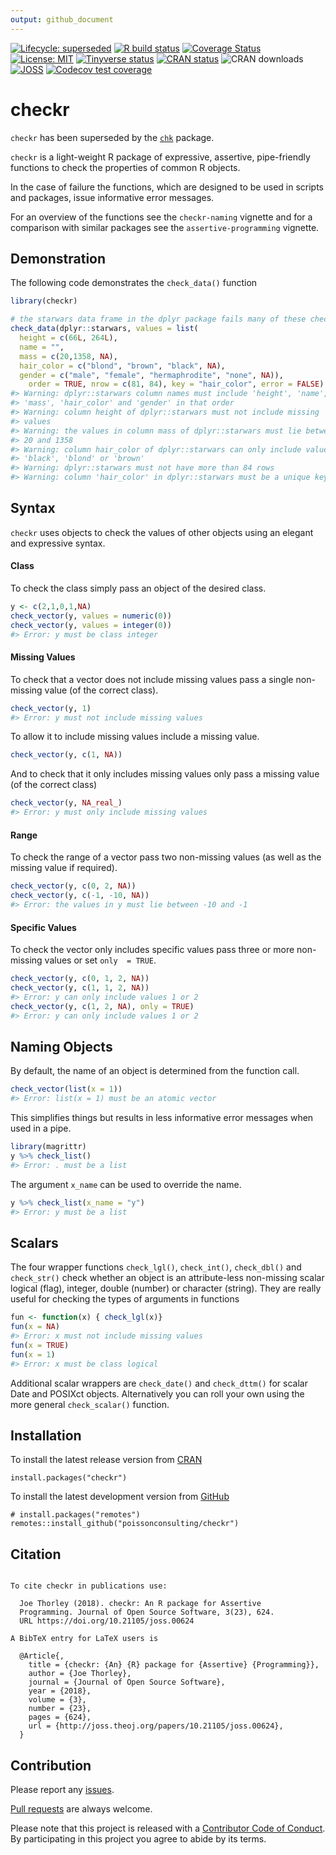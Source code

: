 ```yaml
---
output: github_document
---
```


<!-- README.md is generated from README.Rmd. Please edit that file -->



<!-- badges: start -->
[![Lifecycle: superseded](https://img.shields.io/badge/lifecycle-superseded-blue.svg)](https://www.tidyverse.org/lifecycle/#superseded)
[![R build status](https://github.com/poissonconsulting/checkr/workflows/R-CMD-check/badge.svg)](https://github.com/poissonconsulting/checkr/actions)
[![Coverage Status](https://img.shields.io/codecov/c/github/poissonconsulting/checkr/master.svg)](https://codecov.io/github/poissonconsulting/checkr?branch=master)
[![License: MIT](https://img.shields.io/badge/License-MIT-green.svg)](https://opensource.org/licenses/MIT)
[![Tinyverse status](https://tinyverse.netlify.com/badge/checkr)](https://CRAN.R-project.org/package=checkr)
[![CRAN status](https://www.r-pkg.org/badges/version/checkr)](https://cran.r-project.org/package=checkr)
![CRAN downloads](http://cranlogs.r-pkg.org/badges/checkr)
[![JOSS](http://joss.theoj.org/papers/10.21105/joss.00624/status.svg)](https://doi.org/10.21105/joss.00624)
[![Codecov test coverage](https://codecov.io/gh/poissonconsulting/checkr/branch/master/graph/badge.svg)](https://codecov.io/gh/poissonconsulting/checkr?branch=master)
<!-- badges: end -->

# checkr

`checkr` has been superseded by the [`chk`](https://github.com/poissonconsulting/chk) package.

`checkr` is a light-weight R package of expressive, assertive, pipe-friendly functions to check the properties of common R objects.

In the case of failure the functions, which are designed to be used in scripts and packages,
issue informative error messages.

For an overview of the functions see the `checkr-naming` vignette and for a comparison with similar packages see the `assertive-programming` vignette.

## Demonstration

The following code demonstrates the `check_data()` function

```r
library(checkr)

# the starwars data frame in the dplyr package fails many of these checks
check_data(dplyr::starwars, values = list(
  height = c(66L, 264L),
  name = "",
  mass = c(20,1358, NA),
  hair_color = c("blond", "brown", "black", NA),
  gender = c("male", "female", "hermaphrodite", "none", NA)), 
    order = TRUE, nrow = c(81, 84), key = "hair_color", error = FALSE)
#> Warning: dplyr::starwars column names must include 'height', 'name',
#> 'mass', 'hair_color' and 'gender' in that order
#> Warning: column height of dplyr::starwars must not include missing
#> values
#> Warning: the values in column mass of dplyr::starwars must lie between
#> 20 and 1358
#> Warning: column hair_color of dplyr::starwars can only include values
#> 'black', 'blond' or 'brown'
#> Warning: dplyr::starwars must not have more than 84 rows
#> Warning: column 'hair_color' in dplyr::starwars must be a unique key
```

## Syntax

`checkr` uses objects to check 
the values of other objects using an elegant and expressive syntax.

#### Class

To check the class simply pass an object of the desired class.

```r
y <- c(2,1,0,1,NA)
check_vector(y, values = numeric(0))
check_vector(y, values = integer(0))
#> Error: y must be class integer
```

#### Missing Values

To check that a vector does not include missing values pass a single non-missing value (of the correct class).

```r
check_vector(y, 1)
#> Error: y must not include missing values
```

To allow it to include missing values include a missing value.

```r
check_vector(y, c(1, NA))
```

And to check that it only includes missing values only pass a missing value (of the correct class)

```r
check_vector(y, NA_real_)
#> Error: y must only include missing values
```

#### Range

To check the range of a vector pass two non-missing values (as well as the missing value if required).

```r
check_vector(y, c(0, 2, NA))
check_vector(y, c(-1, -10, NA))
#> Error: the values in y must lie between -10 and -1
```

#### Specific Values

To check the vector only includes specific values pass three or more non-missing values or 
set `only  = TRUE`.

```r
check_vector(y, c(0, 1, 2, NA))
check_vector(y, c(1, 1, 2, NA))
#> Error: y can only include values 1 or 2
check_vector(y, c(1, 2, NA), only = TRUE)
#> Error: y can only include values 1 or 2
```

## Naming Objects

By default, the name of an object is determined from the function call.

```r
check_vector(list(x = 1))
#> Error: list(x = 1) must be an atomic vector
```

This simplifies things but results in less informative error messages when used in a pipe.

```r
library(magrittr)
y %>% check_list()
#> Error: . must be a list
```

The argument `x_name` can be used to override the name.

```r
y %>% check_list(x_name = "y")
#> Error: y must be a list
```

## Scalars

The four wrapper functions 
`check_lgl()`, `check_int()`, `check_dbl()` and `check_str()` check whether an object 
is an attribute-less non-missing scalar logical (flag), integer, double (number) or character (string).
They are really useful for checking the types of arguments in functions


```r
fun <- function(x) { check_lgl(x)}
fun(x = NA)
#> Error: x must not include missing values
fun(x = TRUE)
fun(x = 1)
#> Error: x must be class logical
```

Additional scalar wrappers are `check_date()` and `check_dttm()` for scalar Date and POSIXct objects.
Alternatively you can roll your own using the more general `check_scalar()` function.

## Installation

To install the latest release version from [CRAN](https://cran.r-project.org)
```
install.packages("checkr")
```

To install the latest development version from [GitHub](https://github.com/poissonconsulting/hmstimer)
```
# install.packages("remotes")
remotes::install_github("poissonconsulting/checkr")
```

## Citation


```

To cite checkr in publications use:

  Joe Thorley (2018). checkr: An R package for Assertive
  Programming. Journal of Open Source Software, 3(23), 624.
  URL https://doi.org/10.21105/joss.00624

A BibTeX entry for LaTeX users is

  @Article{,
    title = {checkr: {An} {R} package for {Assertive} {Programming}},
    author = {Joe Thorley},
    journal = {Journal of Open Source Software},
    year = {2018},
    volume = {3},
    number = {23},
    pages = {624},
    url = {http://joss.theoj.org/papers/10.21105/joss.00624},
  }
```

## Contribution

Please report any [issues](https://github.com/poissonconsulting/checkr/issues).

[Pull requests](https://github.com/poissonconsulting/checkr/pulls) are always welcome.

Please note that this project is released with a [Contributor Code of Conduct](CONDUCT.md). By participating in this project you agree to abide by its terms.
